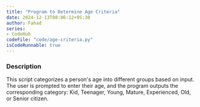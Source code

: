 ```yaml
---
title: "Program to Determine Age Criteria"
date: 2024-12-13T08:06:12+05:30
author: Fahad
series:
- CodeHub
codeFile: "code/age-criteria.py"
isCodeRunnable: true
---
```


### Description
This script categorizes a person's age into different groups based on input. The user is prompted to enter their age, and the program outputs the corresponding category: Kid, Teenager, Young, Mature, Experienced, Old, or Senior citizen.
